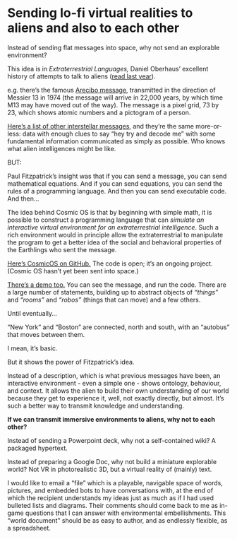 # Sending lo-fi virtual realities to aliens and also to each other

Instead of sending flat messages into space, why not send an explorable
environment?

This idea is in _Extraterrestrial Languages,_ Daniel Oberhaus’ excellent
history of attempts to talk to aliens ([read last
year](/home/2020/12/28/books)).

e.g. there’s the famous [Arecibo
message](https://en.wikipedia.org/wiki/Arecibo_message), transmitted in the
direction of Messier 13 in 1974 (the message will arrive in 22,000 years, by
which time M13 may have moved out of the way). The message is a pixel grid, 73
by 23, which shows atomic numbers and a pictogram of a person.

[Here’s a list of other interstellar
messages](https://en.wikipedia.org/wiki/List_of_interstellar_radio_messages),
and they’re the same more-or-less: data with enough clues to say “hey try and
decode me” with some fundamental information communicated as simply as
possible. Who knows what alien intelligences might be like.

BUT:

Paul Fitzpatrick’s insight was that if you can send a message, you can send
mathematical equations. And if you can send equations, you can send the rules
of a programming language. And then you can send executable code. And then…

The idea behind Cosmic OS is that by beginning with simple math, it is
possible to construct a programming language that can _simulate an interactive
virtual environment for an extraterrestrial intelligence_. Such a rich
environment would in principle allow the extraterrestrial to manipulate the
program to get a better idea of the social and behavioral properties of the
Earthlings who sent the message.

[Here’s CosmicOS on GitHub.](https://github.com/paulfitz/cosmicos) The code is
open; it’s an ongoing project. (Cosmic OS hasn’t yet been sent into space.)

[There’s a demo too.](https://cosmicos.github.io) You can see the message, and
run the code. There are a large number of statements, building up to abstract
objects of _“things”_ and _“rooms”_ and _“robos”_ (things that can move) and a
few others.

Until eventually…

“New York” and “Boston” are connected, north and south, with an “autobus” that
moves between them.

I mean, it’s basic.

But it shows the power of Fitzpatrick’s idea.

Instead of a description, which is what previous messages have been, an
interactive environment - even a simple one - shows ontology, behaviour, and
context. It allows the alien to build their own understanding of our world
because they get to experience it, well, not exactly directly, but almost.
It’s such a better way to transmit knowledge and understanding.

**If we can transmit immersive environments to aliens, why not to each
other?**

Instead of sending a Powerpoint deck, why not a self-contained wiki? A
packaged hypertext.

Instead of preparing a Google Doc, why not build a miniature explorable world?
Not VR in photorealistic 3D, but a virtual reality of (mainly) text.

I would like to email a “file” which is a playable, navigable space of words,
pictures, and embedded bots to have conversations with, at the end of which
the recipient understands my ideas just as much as if I had used bulleted
lists and diagrams. Their comments should come back to me as in-game questions
that I can answer with environmental embellishments. This “world document”
should be as easy to author, and as endlessly flexible, as a spreadsheet.
